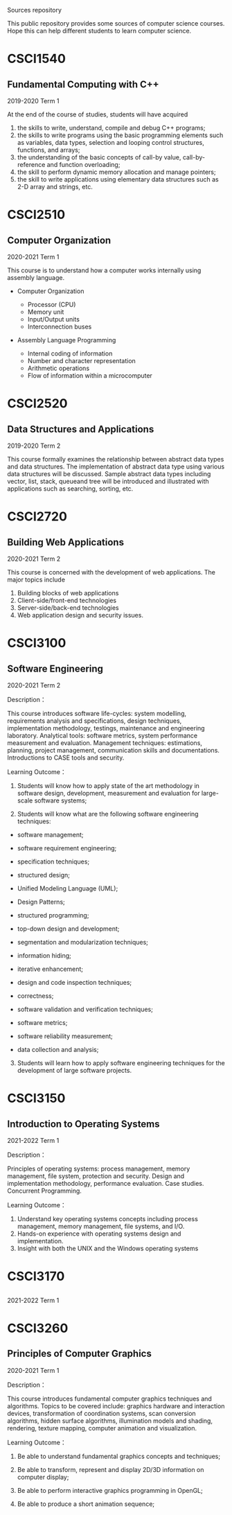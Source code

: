 Sources repository

This public repository provides some sources of computer science courses. Hope this can help different students to learn computer science.

# **CSCI1540**
## Fundamental Computing with C++
2019-2020 Term 1

At the end of the course of studies, students will have acquired
1. the skills to write, understand, compile and debug C++ programs;
2. the skills to write programs using the basic programming elements such as variables, data types, selection and looping control structures, functions, and arrays;
3. the understanding of the basic concepts of call-by value, call-by-reference and function overloading;
4. the skill to perform dynamic memory allocation and manage pointers;
5. the skill to write applications using elementary data structures such as 2-D array and strings, etc. 

# **CSCI2510**
## Computer Organization
2020-2021 Term 1

This course is to understand how a computer works 
internally using assembly language.

* Computer Organization
    * Processor (CPU)
    * Memory unit
    * Input/Output units
    * Interconnection buses

* Assembly Language Programming
    * Internal coding of information
    * Number and character representation
    * Arithmetic operations
    * Flow of information within a microcomputer

# **CSCI2520**
## Data Structures and Applications

2019-2020 Term 2

This course formally examines the relationship between abstract data types and data structures. The implementation of abstract data type using various data structures will be discussed. Sample abstract data types including vector, list, stack, queueand tree will be introduced and illustrated with applications such as searching, sorting, etc.

# **CSCI2720**
## Building Web Applications

2020-2021 Term 2

This course is concerned with the development of web applications. The major topics include 
1. Building blocks of web applications
2. Client-side/front-end technologies
3. Server-side/back-end technologies
4. Web application design and security issues.

# **CSCI3100**
## Software Engineering

2020-2021 Term 2

Description：

This course introduces software life-cycles: system modelling, requirements analysis and specifications, design techniques, implementation methodology, testings, maintenance and engineering laboratory. Analytical tools: software metrics, system performance measurement and evaluation. Management techniques: estimations, planning, project management, communication skills and documentations. Introductions to CASE tools and security.

Learning Outcome：

1. Students will know how to apply state of the art methodology in software design, development, measurement and evaluation for large-scale software systems;

2. Students will know what are the following software engineering techniques: 

- software management; 

- software requirement engineering;

- specification techniques;

- structured design;

- Unified Modeling Language (UML);

- Design Patterns;

- structured programming;

- top-down design and development;

- segmentation and modularization techniques;

- information hiding;

- iterative enhancement;

- design and code inspection techniques;

- correctness;

- software validation and verification techniques;

- software metrics;

- software reliability measurement;

- data collection and analysis;

3. Students will learn how to apply software engineering techniques for the development of large software projects.

# **CSCI3150**
## Introduction to Operating Systems

2021-2022 Term 1

Description：

Principles of operating systems: process management, memory management, file system, protection and security. Design and implementation methodology, performance evaluation. Case studies. Concurrent Programming.

Learning Outcome：

1. Understand key operating systems concepts including process management, memory management, file systems, and I/O.
2. Hands-on experience with operating systems design and implementation.
3. Insight with both the UNIX and the Windows operating systems

# **CSCI3170**
## 

2021-2022 Term 1

# **CSCI3260**
## Principles of Computer Graphics

2020-2021 Term 1

Description：

This course introduces fundamental computer graphics techniques and algorithms. Topics to be covered include: graphics hardware and interaction devices, transformation of coordination systems, scan conversion algorithms, hidden surface algorithms, illumination models and shading, rendering, texture mapping, computer animation and visualization.

Learning Outcome：

1. Be able to understand fundamental graphics concepts and techniques;

2. Be able to transform, represent and display 2D/3D information on computer display;

3. Be able to perform interactive graphics programming in OpenGL;

4. Be able to produce a short animation sequence;